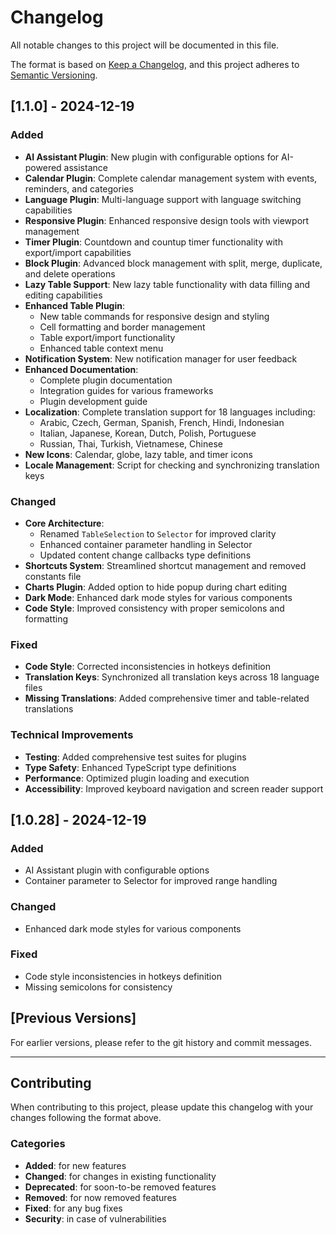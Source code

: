 # Changelog

All notable changes to this project will be documented in this file.

The format is based on [Keep a Changelog](https://keepachangelog.com/en/1.0.0/),
and this project adheres to [Semantic Versioning](https://semver.org/spec/v2.0.0.html).

## [1.1.0] - 2024-12-19

### Added
- **AI Assistant Plugin**: New plugin with configurable options for AI-powered assistance
- **Calendar Plugin**: Complete calendar management system with events, reminders, and categories
- **Language Plugin**: Multi-language support with language switching capabilities
- **Responsive Plugin**: Enhanced responsive design tools with viewport management
- **Timer Plugin**: Countdown and countup timer functionality with export/import capabilities
- **Block Plugin**: Advanced block management with split, merge, duplicate, and delete operations
- **Lazy Table Support**: New lazy table functionality with data filling and editing capabilities
- **Enhanced Table Plugin**: 
  - New table commands for responsive design and styling
  - Cell formatting and border management
  - Table export/import functionality
  - Enhanced table context menu
- **Notification System**: New notification manager for user feedback
- **Enhanced Documentation**: 
  - Complete plugin documentation
  - Integration guides for various frameworks
  - Plugin development guide
- **Localization**: Complete translation support for 18 languages including:
  - Arabic, Czech, German, Spanish, French, Hindi, Indonesian
  - Italian, Japanese, Korean, Dutch, Polish, Portuguese
  - Russian, Thai, Turkish, Vietnamese, Chinese
- **New Icons**: Calendar, globe, lazy table, and timer icons
- **Locale Management**: Script for checking and synchronizing translation keys

### Changed
- **Core Architecture**: 
  - Renamed `TableSelection` to `Selector` for improved clarity
  - Enhanced container parameter handling in Selector
  - Updated content change callbacks type definitions
- **Shortcuts System**: Streamlined shortcut management and removed constants file
- **Charts Plugin**: Added option to hide popup during chart editing
- **Dark Mode**: Enhanced dark mode styles for various components
- **Code Style**: Improved consistency with proper semicolons and formatting

### Fixed
- **Code Style**: Corrected inconsistencies in hotkeys definition
- **Translation Keys**: Synchronized all translation keys across 18 language files
- **Missing Translations**: Added comprehensive timer and table-related translations

### Technical Improvements
- **Testing**: Added comprehensive test suites for plugins
- **Type Safety**: Enhanced TypeScript type definitions
- **Performance**: Optimized plugin loading and execution
- **Accessibility**: Improved keyboard navigation and screen reader support

## [1.0.28] - 2024-12-19

### Added
- AI Assistant plugin with configurable options
- Container parameter to Selector for improved range handling

### Changed
- Enhanced dark mode styles for various components

### Fixed
- Code style inconsistencies in hotkeys definition
- Missing semicolons for consistency

## [Previous Versions]

For earlier versions, please refer to the git history and commit messages.

---

## Contributing

When contributing to this project, please update this changelog with your changes following the format above.

### Categories

- **Added**: for new features
- **Changed**: for changes in existing functionality
- **Deprecated**: for soon-to-be removed features
- **Removed**: for now removed features
- **Fixed**: for any bug fixes
- **Security**: in case of vulnerabilities 